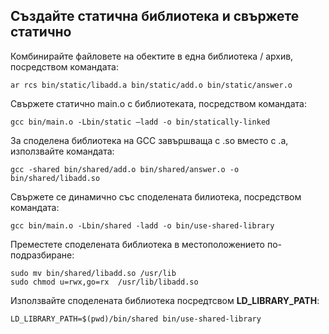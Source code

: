 ## Създайте статична библиотека и свържете статично

Комбинирайте файловете на обектите в една библиотека / архив, посредством командата:

```
ar rcs bin/static/libadd.a bin/static/add.o bin/static/answer.o
```

Свържете статично main.o с библиотеката, посредством командата:

```
gcc bin/main.o -Lbin/static –ladd -o bin/statically-linked
```

За споделена библиотека на GCC завършваща с .so вместо с .a, използвайте командата:

```
gcc -shared bin/shared/add.o bin/shared/answer.o -o bin/shared/libadd.so
```

Свържете се динамично със споделената билиотека, посредством командата:

```
gcc bin/main.o -Lbin/shared -ladd -o bin/use-shared-library
```

Преместете споделената библиотека в местоположението по-подразбиране:

```
sudo mv bin/shared/libadd.so /usr/lib
sudo chmod u=rwx,go=rx  /usr/lib/libadd.so
```

Използвайте споделената библиотека посредтсвом **LD_LIBRARY_PATH**:

```
LD_LIBRARY_PATH=$(pwd)/bin/shared bin/use-shared-library
```
